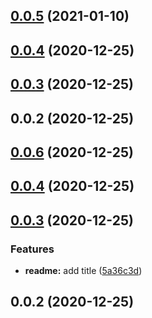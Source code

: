 ## [0.0.5](https://github.com/alex-lit/config-prettier/compare/v0.0.4...v0.0.5) (2021-01-10)



## [0.0.4](https://github.com/alex-lit/config-prettier/compare/v0.0.3...v0.0.4) (2020-12-25)



## [0.0.3](https://github.com/alex-lit/config-prettier/compare/v0.0.2...v0.0.3) (2020-12-25)



## 0.0.2 (2020-12-25)



## [0.0.6](https://github.com/alex-lit/config-stylelint/compare/v0.0.5...v0.0.6) (2020-12-25)



## [0.0.4](https://github.com/alex-lit/config-stylelint/compare/v0.0.3...v0.0.4) (2020-12-25)



## [0.0.3](https://github.com/alex-lit/config-stylelint/compare/v0.0.2...v0.0.3) (2020-12-25)


### Features

* **readme:** add title ([5a36c3d](https://github.com/alex-lit/config-stylelint/commit/5a36c3d123caae3897838d8dd521e1cbec3f604e))



## 0.0.2 (2020-12-25)



